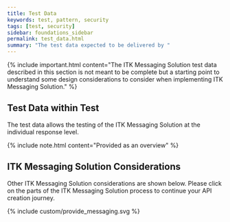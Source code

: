 ```yaml
---
title: Test Data
keywords: test, pattern, security
tags: [test, security]
sidebar: foundations_sidebar
permalink: test_data.html
summary: "The test data expected to be delivered by "
---
```


{% include important.html content="The ITK Messaging Solution test data described in this section is not meant to be complete but a starting point to understand some design considerations to consider when implementing ITK Messaging Solution." %}

## Test Data within Test ##

The test data allows the testing of the ITK Messaging Solution at the individual response level.

{% include note.html content="Provided as an overview" %}


## ITK Messaging Solution Considerations ##

Other ITK Messaging Solution considerations are shown below. Please click on the parts of the ITK Messaging Solution process to continue your API creation journey.

{% include custom/provide_messaging.svg %}

